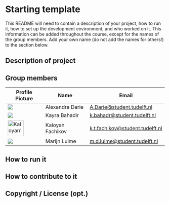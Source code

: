 # Starting template

This README will need to contain a description of your project, how to run it, how to set up the development environment, and who worked on it.
This information can be added throughout the course, except for the names of the group members.
Add your own name (do not add the names for others!) to the section below.

## Description of project

## Group members

| Profile Picture | Name | Email |
|---|---|---|
| ![](https://eu.ui-avatars.com/api/?name=OOPP&length=4&size=50&color=DDD&background=777&font-size=0.325) | Alexandra Darie | A.Darie@student.tudelft.nl |
| ![](https://eu.ui-avatars.com/api/?name=KAYB&length=4&size=50&color=DDD&background=777&font-size=0.325) | Kayra Bahadir | k.bahadr@student.tudelft.nl|
| <img src="https://gitlab.ewi.tudelft.nl/uploads/-/system/user/avatar/4905/avatar.png?width=90" alt="Kaloyan's picture" width="50"/> | Kaloyan Fachikov | k.t.fachikov@student.tudelft.nl|
| ![](https://eu.ui-avatars.com/api/?name=MARL&length=4&size=50&color=DDD&background=777&font-size=0.325) | Marijn Luime | m.d.luime@student.tudelft.nl|

<!-- Instructions (remove once assignment has been completed -->
<!-- - Add (only!) your own name to the table above (use Markdown formatting) -->
<!-- - Mention your *student* email address -->
<!-- - Preferably add a recognizable photo, otherwise add your GitLab photo -->
<!-- - (please make sure the photos have the same size) --> 

## How to run it

## How to contribute to it

## Copyright / License (opt.)
